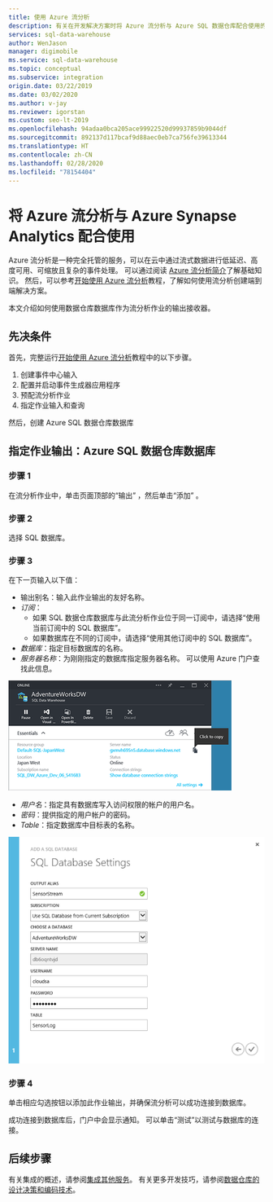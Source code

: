 ```yaml
---
title: 使用 Azure 流分析
description: 有关在开发解决方案时将 Azure 流分析与 Azure SQL 数据仓库配合使用的技巧。
services: sql-data-warehouse
author: WenJason
manager: digimobile
ms.service: sql-data-warehouse
ms.topic: conceptual
ms.subservice: integration
origin.date: 03/22/2019
ms.date: 03/02/2020
ms.author: v-jay
ms.reviewer: igorstan
ms.custom: seo-lt-2019
ms.openlocfilehash: 94adaa0bca205ace99922520d99937859b9044df
ms.sourcegitcommit: 892137d117bcaf9d88aec0eb7ca756fe39613344
ms.translationtype: HT
ms.contentlocale: zh-CN
ms.lasthandoff: 02/28/2020
ms.locfileid: "78154404"
---
```

# <a name="use-azure-stream-analytics-with-azure-synapse-analytics"></a>将 Azure 流分析与 Azure Synapse Analytics 配合使用
Azure 流分析是一种完全托管的服务，可以在云中通过流式数据进行低延迟、高度可用、可缩放且复杂的事件处理。 可以通过阅读 [Azure 流分析简介](../stream-analytics/stream-analytics-introduction.md)了解基础知识。 然后，可以参考[开始使用 Azure 流分析](../stream-analytics/stream-analytics-real-time-fraud-detection.md)教程，了解如何使用流分析创建端到端解决方案。

本文介绍如何使用数据仓库数据库作为流分析作业的输出接收器。

## <a name="prerequisites"></a>先决条件
首先，完整运行[开始使用 Azure 流分析](../stream-analytics/stream-analytics-real-time-fraud-detection.md)教程中的以下步骤。  

1. 创建事件中心输入
2. 配置并启动事件生成器应用程序
3. 预配流分析作业
4. 指定作业输入和查询

然后，创建 Azure SQL 数据仓库数据库

## <a name="specify-job-output-azure-sql-data-warehouse-database"></a>指定作业输出：Azure SQL 数据仓库数据库
### <a name="step-1"></a>步骤 1
在流分析作业中，单击页面顶部的“输出”  ，然后单击“添加”  。

### <a name="step-2"></a>步骤 2
选择 SQL 数据库。

### <a name="step-3"></a>步骤 3
在下一页输入以下值：

*  输出别名：输入此作业输出的友好名称。
* *订阅*：
  * 如果 SQL 数据仓库数据库与此流分析作业位于同一订阅中，请选择“使用当前订阅中的 SQL 数据库”。
  * 如果数据库在不同的订阅中，请选择“使用其他订阅中的 SQL 数据库”。
* *数据库*：指定目标数据库的名称。
* *服务器名称*：为刚刚指定的数据库指定服务器名称。 可以使用 Azure 门户查找此信息。

![](./media/sql-data-warehouse-integrate-azure-stream-analytics/dw-server-name.png)

* *用户名*：指定具有数据库写入访问权限的帐户的用户名。
* *密码*：提供指定的用户帐户的密码。
* *Table*：指定数据库中目标表的名称。

![](./media/sql-data-warehouse-integrate-azure-stream-analytics/add-database.png)

### <a name="step-4"></a>步骤 4
单击相应勾选按钮以添加此作业输出，并确保流分析可以成功连接到数据库。

成功连接到数据库后，门户中会显示通知。 可以单击“测试”以测试与数据库的连接。

## <a name="next-steps"></a>后续步骤
有关集成的概述，请参阅[集成其他服务](sql-data-warehouse-overview-integrate.md)。
有关更多开发技巧，请参阅[数据仓库的设计决策和编码技术](sql-data-warehouse-overview-develop.md)。

